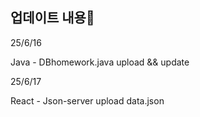 ## 업데이트 내용🎈

25/6/16
<p>Java - DBhomework.java upload && update</p>

25/6/17
<p>React - Json-server upload data.json</p>

